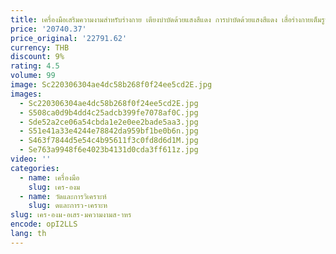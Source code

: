 ```yaml
---
title: เครื่องมือเสริมความงามสําหรับร่างกาย เตียงบําบัดด้วยแสงสีแดง การบําบัดด้วยแสงสีแดง เสื่อร่างกายเต็มรูปแบบสําหรับการปวด อุปกรณ์เสื่อทางกายภาพบําบัดด้วยแสงสีแดง
price: '20740.37'
price_original: '22791.62'
currency: THB
discount: 9%
rating: 4.5
volume: 99
image: Sc220306304ae4dc58b268f0f24ee5cd2E.jpg
images:
  - Sc220306304ae4dc58b268f0f24ee5cd2E.jpg
  - S508ca0d9b4dd4c25adcb399fe7078af0C.jpg
  - Sde52a2ce06a54cbda1e2e0ee2bade5aa3.jpg
  - S51e41a33e4244e78842da959bf1be0b6n.jpg
  - S463f7844d5e54c4b95611f3c0fd8d6d1M.jpg
  - Se763a9948f6e4023b4131d0cda3ff611z.jpg
video: ''
categories:
  - name: เครื่องมือ
    slug: เคร-องม
  - name: วัดและการวิเคราะห์
    slug: ดและการว-เคราะห
slug: เคร-องม-อเสร-มความงามส-าหร
encode: opI2LLS
lang: th
---
```

  